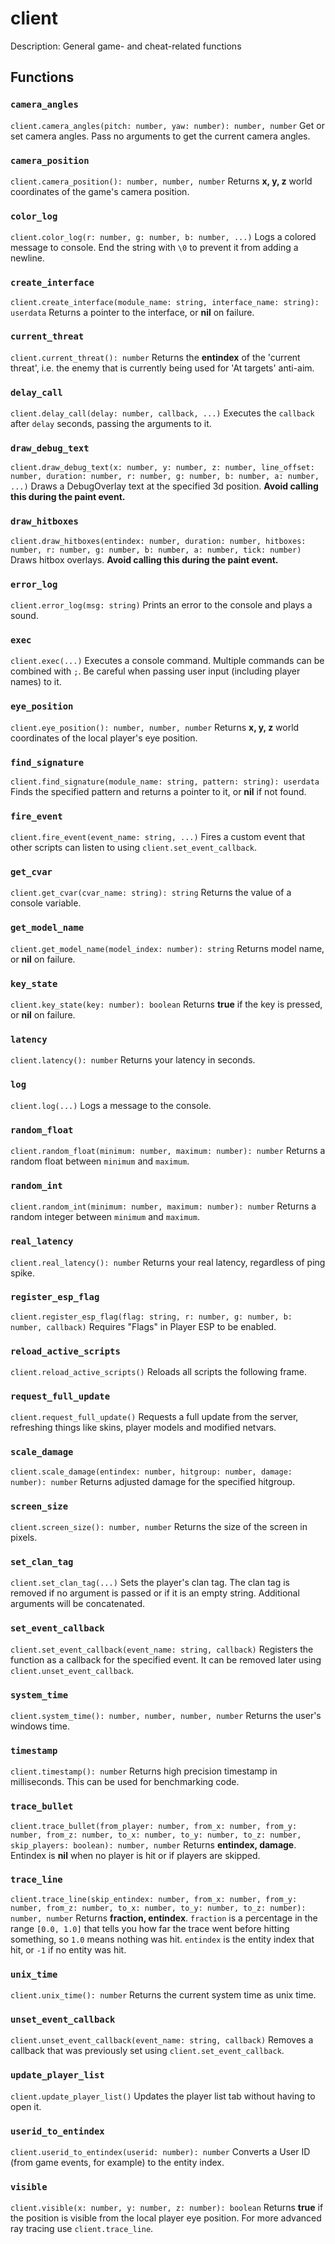 # client
Description:
General game- and cheat-related functions

## Functions

### `camera_angles`
`client.camera_angles(pitch: number, yaw: number): number, number`
Get or set camera angles. Pass no arguments to get the current camera angles.

### `camera_position`
`client.camera_position(): number, number, number`
Returns **x, y, z** world coordinates of the game's camera position.

### `color_log`
`client.color_log(r: number, g: number, b: number, ...)`
Logs a colored message to console. End the string with `\0` to prevent it from adding a newline.

### `create_interface`
`client.create_interface(module_name: string, interface_name: string): userdata`
Returns a pointer to the interface, or **nil** on failure.

### `current_threat`
`client.current_threat(): number`
Returns the **entindex** of the 'current threat', i.e. the enemy that is currently being used for 'At targets' anti-aim.

### `delay_call`
`client.delay_call(delay: number, callback, ...)`
Executes the `callback` after `delay` seconds, passing the arguments to it.

### `draw_debug_text`
`client.draw_debug_text(x: number, y: number, z: number, line_offset: number, duration: number, r: number, g: number, b: number, a: number, ...)`
Draws a DebugOverlay text at the specified 3d position. **Avoid calling this during the paint event.**

### `draw_hitboxes`
`client.draw_hitboxes(entindex: number, duration: number, hitboxes: number, r: number, g: number, b: number, a: number, tick: number)`
Draws hitbox overlays. **Avoid calling this during the paint event.**

### `error_log`
`client.error_log(msg: string)`
Prints an error to the console and plays a sound.

### `exec`
`client.exec(...)`
Executes a console command. Multiple commands can be combined with `;`. Be careful when passing user input (including player names) to it.

### `eye_position`
`client.eye_position(): number, number, number`
Returns **x, y, z** world coordinates of the local player's eye position.

### `find_signature`
`client.find_signature(module_name: string, pattern: string): userdata`
Finds the specified pattern and returns a pointer to it, or **nil** if not found.

### `fire_event`
`client.fire_event(event_name: string, ...)`
Fires a custom event that other scripts can listen to using `client.set_event_callback`.

### `get_cvar`
`client.get_cvar(cvar_name: string): string`
Returns the value of a console variable.

### `get_model_name`
`client.get_model_name(model_index: number): string`
Returns model name, or **nil** on failure.

### `key_state`
`client.key_state(key: number): boolean`
Returns **true** if the key is pressed, or **nil** on failure.

### `latency`
`client.latency(): number`
Returns your latency in seconds.

### `log`
`client.log(...)`
Logs a message to the console.

### `random_float`
`client.random_float(minimum: number, maximum: number): number`
Returns a random float between `minimum` and `maximum`.

### `random_int`
`client.random_int(minimum: number, maximum: number): number`
Returns a random integer between `minimum` and `maximum`.

### `real_latency`
`client.real_latency(): number`
Returns your real latency, regardless of ping spike.

### `register_esp_flag`
`client.register_esp_flag(flag: string, r: number, g: number, b: number, callback)`
Requires "Flags" in Player ESP to be enabled.

### `reload_active_scripts`
`client.reload_active_scripts()`
Reloads all scripts the following frame.

### `request_full_update`
`client.request_full_update()`
Requests a full update from the server, refreshing things like skins, player models and modified netvars.

### `scale_damage`
`client.scale_damage(entindex: number, hitgroup: number, damage: number): number`
Returns adjusted damage for the specified hitgroup.

### `screen_size`
`client.screen_size(): number, number`
Returns the size of the screen in pixels.

### `set_clan_tag`
`client.set_clan_tag(...)`
Sets the player's clan tag. The clan tag is removed if no argument is passed or if it is an empty string. Additional arguments will be concatenated.

### `set_event_callback`
`client.set_event_callback(event_name: string, callback)`
Registers the function as a callback for the specified event. It can be removed later using `client.unset_event_callback`.

### `system_time`
`client.system_time(): number, number, number, number`
Returns the user's windows time.

### `timestamp`
`client.timestamp(): number`
Returns high precision timestamp in milliseconds. This can be used for benchmarking code.

### `trace_bullet`
`client.trace_bullet(from_player: number, from_x: number, from_y: number, from_z: number, to_x: number, to_y: number, to_z: number, skip_players: boolean): number, number`
Returns **entindex, damage**. Entindex is **nil** when no player is hit or if players are skipped.

### `trace_line`
`client.trace_line(skip_entindex: number, from_x: number, from_y: number, from_z: number, to_x: number, to_y: number, to_z: number): number, number`
Returns **fraction, entindex**. `fraction` is a percentage in the range `[0.0, 1.0]` that tells you how far the trace went before hitting something, so `1.0` means nothing was hit. `entindex` is the entity index that hit, or `-1` if no entity was hit.

### `unix_time`
`client.unix_time(): number`
Returns the current system time as unix time.

### `unset_event_callback`
`client.unset_event_callback(event_name: string, callback)`
Removes a callback that was previously set using `client.set_event_callback`.

### `update_player_list`
`client.update_player_list()`
Updates the player list tab without having to open it.

### `userid_to_entindex`
`client.userid_to_entindex(userid: number): number`
Converts a User ID (from game events, for example) to the entity index.

### `visible`
`client.visible(x: number, y: number, z: number): boolean`
Returns **true** if the position is visible from the local player eye position. For more advanced ray tracing use `client.trace_line`.